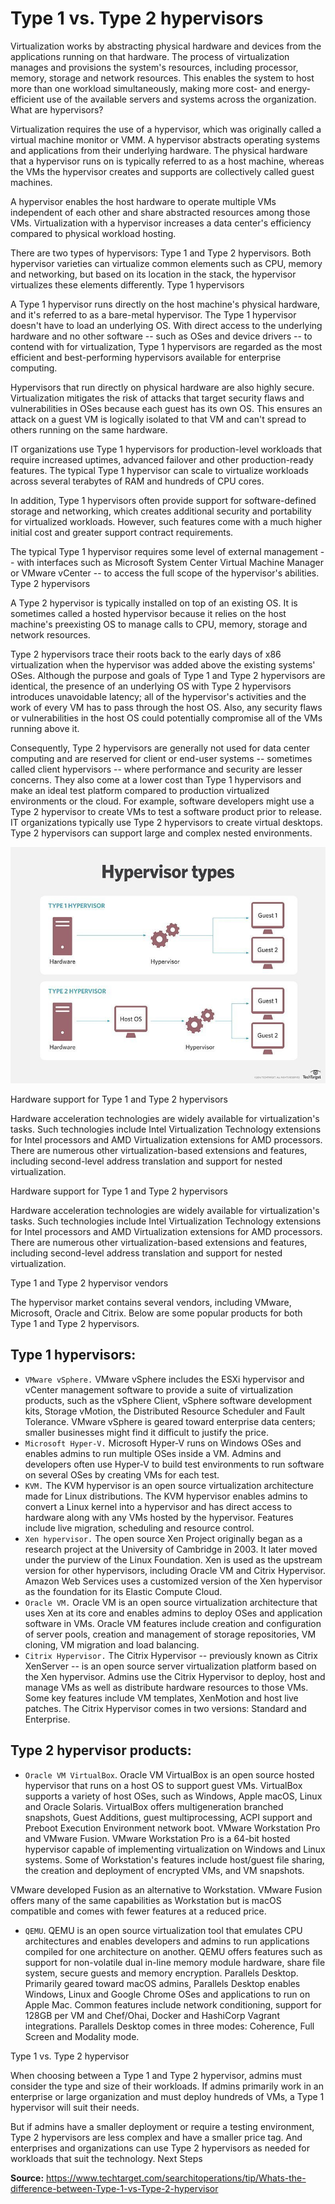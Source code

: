 # Type 1 vs. Type 2 hypervisors

Virtualization works by abstracting physical hardware and devices from the applications running on that hardware. The process of virtualization manages and provisions the system's resources, including processor, memory, storage and network resources. This enables the system to host more than one workload simultaneously, making more cost- and energy-efficient use of the available servers and systems across the organization.
What are hypervisors?

Virtualization requires the use of a hypervisor, which was originally called a virtual machine monitor or VMM. A hypervisor abstracts operating systems and applications from their underlying hardware. The physical hardware that a hypervisor runs on is typically referred to as a host machine, whereas the VMs the hypervisor creates and supports are collectively called guest machines.

A hypervisor enables the host hardware to operate multiple VMs independent of each other and share abstracted resources among those VMs. Virtualization with a hypervisor increases a data center's efficiency compared to physical workload hosting.

There are two types of hypervisors: Type 1 and Type 2 hypervisors. Both hypervisor varieties can virtualize common elements such as CPU, memory and networking, but based on its location in the stack, the hypervisor virtualizes these elements differently.
Type 1 hypervisors

A Type 1 hypervisor runs directly on the host machine's physical hardware, and it's referred to as a bare-metal hypervisor. The Type 1 hypervisor doesn't have to load an underlying OS. With direct access to the underlying hardware and no other software -- such as OSes and device drivers -- to contend with for virtualization, Type 1 hypervisors are regarded as the most efficient and best-performing hypervisors available for enterprise computing.

Hypervisors that run directly on physical hardware are also highly secure. Virtualization mitigates the risk of attacks that target security flaws and vulnerabilities in OSes because each guest has its own OS. This ensures an attack on a guest VM is logically isolated to that VM and can't spread to others running on the same hardware.

IT organizations use Type 1 hypervisors for production-level workloads that require increased uptimes, advanced failover and other production-ready features. The typical Type 1 hypervisor can scale to virtualize workloads across several terabytes of RAM and hundreds of CPU cores.

In addition, Type 1 hypervisors often provide support for software-defined storage and networking, which creates additional security and portability for virtualized workloads. However, such features come with a much higher initial cost and greater support contract requirements.

The typical Type 1 hypervisor requires some level of external management -- with interfaces such as Microsoft System Center Virtual Machine Manager or VMware vCenter -- to access the full scope of the hypervisor's abilities.
Type 2 hypervisors

A Type 2 hypervisor is typically installed on top of an existing OS. It is sometimes called a hosted hypervisor because it relies on the host machine's preexisting OS to manage calls to CPU, memory, storage and network resources.

Type 2 hypervisors trace their roots back to the early days of x86 virtualization when the hypervisor was added above the existing systems' OSes. Although the purpose and goals of Type 1 and Type 2 hypervisors are identical, the presence of an underlying OS with Type 2 hypervisors introduces unavoidable latency; all of the hypervisor's activities and the work of every VM has to pass through the host OS. Also, any security flaws or vulnerabilities in the host OS could potentially compromise all of the VMs running above it.

Consequently, Type 2 hypervisors are generally not used for data center computing and are reserved for client or end-user systems -- sometimes called client hypervisors -- where performance and security are lesser concerns. They also come at a lower cost than Type 1 hypervisors and make an ideal test platform compared to production virtualized environments or the cloud. For example, software developers might use a Type 2 hypervisor to create VMs to test a software product prior to release. IT organizations typically use Type 2 hypervisors to create virtual desktops. Type 2 hypervisors can support large and complex nested environments.


![alt text](/topics2/virtualization/server_virt-hypervisor.jpg?raw=true)


Hardware support for Type 1 and Type 2 hypervisors

Hardware acceleration technologies are widely available for virtualization's tasks. Such technologies include Intel Virtualization Technology extensions for Intel processors and AMD Virtualization extensions for AMD processors. There are numerous other virtualization-based extensions and features, including second-level address translation and support for nested virtualization.

Hardware support for Type 1 and Type 2 hypervisors

Hardware acceleration technologies are widely available for virtualization's tasks. Such technologies include Intel Virtualization Technology extensions for Intel processors and AMD Virtualization extensions for AMD processors. There are numerous other virtualization-based extensions and features, including second-level address translation and support for nested virtualization.

Type 1 and Type 2 hypervisor vendors

The hypervisor market contains several vendors, including VMware, Microsoft, Oracle and Citrix. Below are some popular products for both Type 1 and Type 2 hypervisors.

## Type 1 hypervisors:

* `VMware vSphere.` VMware vSphere includes the ESXi hypervisor and vCenter management software to provide a suite of virtualization products, such as the vSphere Client, vSphere software development kits, Storage vMotion, the Distributed Resource Scheduler and Fault Tolerance. VMware vSphere is geared toward enterprise data centers; smaller businesses might find it difficult to justify the price.
* `Microsoft Hyper-V.` Microsoft Hyper-V runs on Windows OSes and enables admins to run multiple OSes inside a VM. Admins and developers often use Hyper-V to build test environments to run software on several OSes by creating VMs for each test.
* `KVM.` The KVM hypervisor is an open source virtualization architecture made for Linux distributions. The KVM hypervisor enables admins to convert a Linux kernel into a hypervisor and has direct access to hardware along with any VMs hosted by the hypervisor. Features include live migration, scheduling and resource control.
* `Xen hypervisor.` The open source Xen Project originally began as a research project at the University of Cambridge in 2003. It later moved under the purview of the Linux Foundation. Xen is used as the upstream version for other hypervisors, including Oracle VM and Citrix Hypervisor. Amazon Web Services uses a customized version of the Xen hypervisor as the foundation for its Elastic Compute Cloud.
* `Oracle VM.` Oracle VM is an open source virtualization architecture that uses Xen at its core and enables admins to deploy OSes and application software in VMs. Oracle VM features include creation and configuration of server pools, creation and management of storage repositories, VM cloning, VM migration and load balancing.
* `Citrix Hypervisor.` The Citrix Hypervisor -- previously known as Citrix XenServer -- is an open source server virtualization platform based on the Xen hypervisor. Admins use the Citrix Hypervisor to deploy, host and manage VMs as well as distribute hardware resources to those VMs. Some key features include VM templates, XenMotion and host live patches. The Citrix Hypervisor comes in two versions: Standard and Enterprise.

## Type 2 hypervisor products:

* `Oracle VM VirtualBox`. Oracle VM VirtualBox is an open source hosted hypervisor that runs on a host OS to support guest VMs. VirtualBox supports a variety of host OSes, such as Windows, Apple macOS, Linux and Oracle Solaris. VirtualBox offers multigeneration branched snapshots, Guest Additions, guest multiprocessing, ACPI support and Preboot Execution Environment network boot.
VMware Workstation Pro and VMware Fusion. VMware Workstation Pro is a 64-bit hosted hypervisor capable of implementing virtualization on Windows and Linux systems. Some of Workstation's features include host/guest file sharing, the creation and deployment of encrypted VMs, and VM snapshots.

VMware developed Fusion as an alternative to Workstation. VMware Fusion offers many of the same capabilities as Workstation but is macOS compatible and comes with fewer features at a reduced price.

* `QEMU`. QEMU is an open source virtualization tool that emulates CPU architectures and enables developers and admins to run applications compiled for one architecture on another. QEMU offers features such as support for non-volatile dual in-line memory module hardware, share file system, secure guests and memory encryption.
Parallels Desktop. Primarily geared toward macOS admins, Parallels Desktop enables Windows, Linux and Google Chrome OSes and applications to run on Apple Mac. Common features include network conditioning, support for 128GB per VM and Chef/Ohai, Docker and HashiCorp Vagrant integrations. Parallels Desktop comes in three modes: Coherence, Full Screen and Modality mode.

Type 1 vs. Type 2 hypervisor

When choosing between a Type 1 and Type 2 hypervisor, admins must consider the type and size of their workloads. If admins primarily work in an enterprise or large organization and must deploy hundreds of VMs, a Type 1 hypervisor will suit their needs.

But if admins have a smaller deployment or require a testing environment, Type 2 hypervisors are less complex and have a smaller price tag. And enterprises and organizations can use Type 2 hypervisors as needed for workloads that suit the technology.
Next Steps

**Source:** https://www.techtarget.com/searchitoperations/tip/Whats-the-difference-between-Type-1-vs-Type-2-hypervisor
